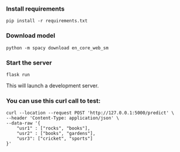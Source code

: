 ### Install requirements
```
pip install -r requirements.txt
```
### Download model
```
python -m spacy download en_core_web_sm
```
### Start the server
```
flask run
```
This will launch a development server.

### You can use this curl call to test:
```
curl --location --request POST 'http://127.0.0.1:5000/predict' \
--header 'Content-Type: application/json' \
--data-raw '{
    "usr1" : ["rocks", "books"],
    "usr2" : ["books", "gardens"],
    "usr3": ["cricket", "sports"]
}'
```